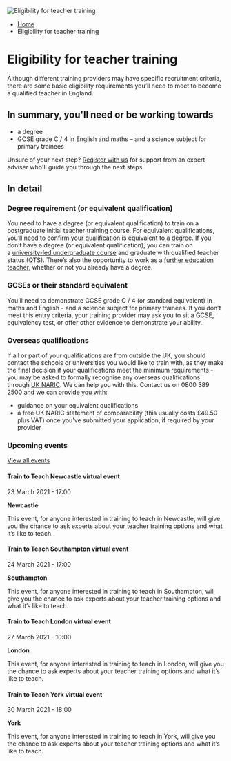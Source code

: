 <img alt="Eligibility for teacher training" src="https://getintoteaching.education.gov.uk/sites/default/files/hero\_banner/DEF\_ARK\_Corridor\_2701%20new%20right%20size.png"></img>

*   [Home](/)
*   Eligibility for teacher training

Eligibility for teacher training
================================

Although different training providers may have specific recruitment criteria, there are some basic eligibility requirements you’ll need to meet to become a qualified teacher in England.

In summary, you'll need or be working towards 
----------------------------------------------

*   a degree
*   GCSE grade C / 4 in English and maths – and a science subject for primary trainees

Unsure of your next step? [Register with us](https://register.getintoteaching.education.gov.uk/register) for support from an expert adviser who'll guide you through the next steps. 

In detail 
----------

### Degree requirement (or equivalent qualification) 

You need to have a degree (or equivalent qualification) to train on a postgraduate initial teacher training course. For equivalent qualifications, you’ll need to confirm your qualification is equivalent to a degree. If you don’t have a degree (or equivalent qualification), you can train on a [university-led undergraduate course](/node/2379) and graduate with qualified teacher status (QTS). There’s also the opportunity to work as a [further education teacher](/node/332), whether or not you already have a degree. 

### GCSEs or their standard equivalent

You’ll need to demonstrate GCSE grade C / 4 (or standard equivalent) in maths and English - and a science subject for primary trainees. If you don’t meet this entry criteria, your training provider may ask you to sit a GCSE,  equivalency test, or offer other evidence to demonstrate your ability.

### Overseas qualifications 

If all or part of your qualifications are from outside the UK, you should contact the schools or universities you would like to train with, as they make the final decision if your qualifications meet the minimum requirements -  you may be asked to formally recognise any overseas qualifications through [UK NARIC](https://www.naric.org.uk/Qualifications/SOC/Default.aspx). We can help you with this. Contact us on 0800 389 2500 and we can provide you with:

*   guidance on your equivalent qualifications 
*   a free UK NARIC statement of comparability (this usually costs £49.50 plus VAT) once you’ve submitted your application, if required by your provider 

### Upcoming events

[View all events](/teaching-events)

[](/teaching-events/train-to-teach-events/train-to-teach-newcastle-virtual-event-230321)

#### Train to Teach Newcastle virtual event

23 March 2021 - 17:00

**Newcastle**

This event, for anyone interested in training to teach in Newcastle, will give you the chance to ask experts about your teacher training options and what it’s like to teach.

[](/teaching-events/train-to-teach-events/train-to-teach-southampton-virtual-event-240321)

#### Train to Teach Southampton virtual event

24 March 2021 - 17:00

**Southampton**

This event, for anyone interested in training to teach in Southampton, will give you the chance to ask experts about your teacher training options and what it’s like to teach.

[](/teaching-events/train-to-teach-events/train-to-teach-london-virtual-event-270321)

#### Train to Teach London virtual event

27 March 2021 - 10:00

**London**

This event, for anyone interested in training to teach in London, will give you the chance to ask experts about your teacher training options and what it’s like to teach.

[](/teaching-events/train-to-teach-events/train-to-teach-york-virtual-event-300321)

#### Train to Teach York virtual event

30 March 2021 - 18:00

**York**

This event, for anyone interested in training to teach in York, will give you the chance to ask experts about your teacher training options and what it’s like to teach.